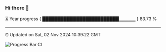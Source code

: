 ### Hi there 👋

⏳ Year progress { █████████████████████████▁▁▁▁▁ } 83.73 %

---

⏰ Updated on Sat, 02 Nov 2024 10:39:22 GMT

![Progress Bar CI](https://github.com/IshwaranRudhara/GIT-ACTION/workflows/Progress%20Bar%20CI/badge.svg)
